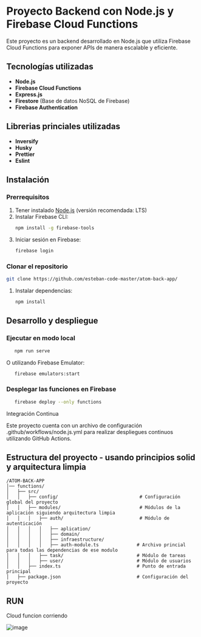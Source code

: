 # Proyecto Backend con Node.js y Firebase Cloud Functions


Este proyecto es un backend desarrollado en Node.js que utiliza Firebase Cloud Functions para exponer APIs de manera escalable y eficiente.

## Tecnologías utilizadas
- **Node.js**
- **Firebase Cloud Functions**
- **Express.js**
- **Firestore** (Base de datos NoSQL de Firebase)
- **Firebase Authentication**

## Librerias princiales utilizadas
- **Inversify**
- **Husky**
- **Prettier**
- **Eslint**
  
## Instalación

### Prerrequisitos
1. Tener instalado [Node.js](https://nodejs.org/) (versión recomendada: LTS)
2. Instalar Firebase CLI:
   ```sh
   npm install -g firebase-tools
   ```
3. Iniciar sesión en Firebase:
   ```sh
   firebase login
   ```

### Clonar el repositorio
  ```sh
  git clone https://github.com/esteban-code-master/atom-back-app/
  ```

1. Instalar dependencias:
   ```sh
   npm install
   ```

## Desarrollo y despliegue

### Ejecutar en modo local
```sh
   npm run serve
```

O utilizando Firebase Emulator:
```sh
   firebase emulators:start
```

### Desplegar las funciones en Firebase
```sh
   firebase deploy --only functions
```

Integración Continua

Este proyecto cuenta con un archivo de configuración .github/workflows/node.js.yml para realizar despliegues continuos utilizando GitHub Actions.

## Estructura del proyecto - usando principios solid y arquitectura limpia

```
/ATOM-BACK-APP
│── functions/
│   ├── src/
│   │   ├── config/                              # Configuración global del proyecto
│   │   ├── modules/                             # Módulos de la aplicación siguiendo arquitectura limpia
│   │   │   ├── auth/                            # Módulo de autenticación
│   │   │   │   ├── aplication/
│   │   │   │   ├── domain/
│   │   │   │   ├── infraestructure/
│   │   │   │   ├── auth-module.ts              # Archivo princial para todas las dependencias de ese modulo
│   │   │   ├── task/                           # Módulo de tareas
│   │   │   ├── user/                           # Módulo de usuarios
│   │   ├── index.ts                            # Punto de entrada principal
│   ├── package.json                            # Configuración del proyecto
```

## RUN
Cloud funcion corriendo

![image](https://github.com/user-attachments/assets/f2dde64c-93eb-49b2-84c1-d22c694c0e22)



